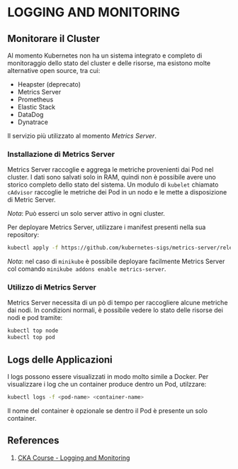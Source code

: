 # LOGGING AND MONITORING

## Monitorare il Cluster

Al momento Kubernetes non ha un sistema integrato e completo di monitoraggio dello stato del cluster e delle risorse, ma esistono molte alternative open source, tra cui:

* Heapster (deprecato)
* Metrics Server
* Prometheus
* Elastic Stack
* DataDog
* Dynatrace

Il servizio più utilizzato al momento *Metrics Server*.

### Installazione di Metrics Server

Metrics Server raccoglie e aggrega le metriche provenienti dai Pod nel cluster. I dati sono salvati solo in RAM, quindi non è possibile avere uno storico completo dello stato del sistema.
Un modulo di `kubelet` chiamato `cAdvisor` raccoglie le metriche dei Pod in un nodo e le mette a disposizione di Metric Server.

*Nota*: Può esserci un solo server attivo in ogni cluster.

Per deployare Metrics Server, utilizzare i manifest presenti nella sua repository:

```bash
kubectl apply -f https://github.com/kubernetes-sigs/metrics-server/releases/latest/download/components.yaml
```

*Nota*: nel caso di `minikube` è possibile deployare facilmente Metrics Server col comando `minikube addons enable metrics-server`.

### Utilizzo di Metrics Server

Metrics Server necessita di un pò di tempo per raccogliere alcune metriche dai nodi. In condizioni normali, è possibile vedere lo stato delle risorse dei nodi e pod tramite:

```bash
kubectl top node
kubectl top pod
```

## Logs delle Applicazioni

I logs possono essere visualizzati in modo molto simile a Docker. Per visualizzare i log che un container produce dentro un Pod, utilzzare:

```bash
kubectl logs -f <pod-name> <container-name>
```

Il nome del container è opzionale se dentro il Pod è presente un solo container.

## References

1. [CKA Course - Logging and Monitoring](https://github.com/kodekloudhub/certified-kubernetes-administrator-course/tree/master/docs/04-Logging-and-Monitoring)

